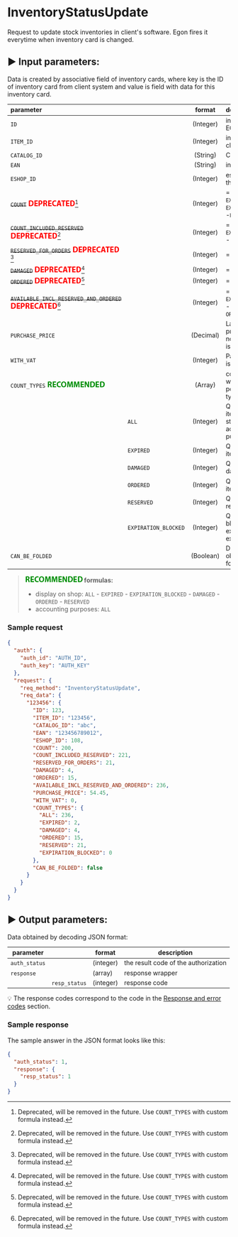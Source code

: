 # InventoryStatusUpdate

Request to update stock inventories in client's software. Egon fires it everytime when inventory card is changed.

## :arrow_forward: Input parameters:

Data is created by associative field of inventory cards, where key is the ID of inventory card from client system and
value is field with data for this inventory card.

| parameter                                                                                       |                      |  format   | description                                                           |
|:------------------------------------------------------------------------------------------------|:---------------------|:---------:|:----------------------------------------------------------------------|
| `ID`                                                                                            |                      | (Integer) | inventory card ID in EGON                                             |
| `ITEM_ID`                                                                                       |                      | (Integer) | inventory card ID in client system                                    |
| `CATALOG_ID`                                                                                    |                      | (String)  | Catalog number                                                        |
| `EAN`                                                                                           |                      | (String)  | inventory card EAN                                                    |
| `ESHOP_ID`                                                                                      |                      | (Integer) | eshop ID, to which the card belongs                                   |
| ~~`COUNT`~~ ![deprecated](../../assets/images/deprecated.png)[^1]                               |                      | (Integer) | = `ALL` - `RESERVED` - `EXPIRED` - `EXPIRATION_BLOCKED` -`DAMAGED`    |
| ~~`COUNT_INCLUDED_RESERVED`~~ ![deprecated](../../assets/images/deprecated.png)[^1]             |                      | (Integer) | = `ALL` - `EXPIRED` - `EXPIRATION_BLOCKED` - `DAMAGED`                |
| ~~`RESERVED_FOR_ORDERS`~~ ![deprecated](../../assets/images/deprecated.png)[^1]                 |                      | (Integer) | = `RESERVED`                                                          |
| ~~`DAMAGED`~~ ![deprecated](../../assets/images/deprecated.png)[^1]                             |                      | (Integer) | = `DAMAGED`                                                           |
| ~~`ORDERED`~~ ![deprecated](../../assets/images/deprecated.png)[^1]                             |                      | (Integer) | = `ORDERED`                                                           |
| ~~`AVAILABLE_INCL_RESERVED_AND_ORDERED`~~ ![deprecated](../../assets/images/deprecated.png)[^1] |                      | (Integer) | = `ALL` - `EXPIRED` - `EXPIRATION_BLOCKED` - `DAMAGED` + `ORDERED`    |
| `PURCHASE_PRICE`                                                                                |                      | (Decimal) | Last known buying price of product, if not available, value is 'null' |
| `WITH_VAT`                                                                                      |                      | (Integer) | Parameter, if price is with VAT                                       |
| `COUNT_TYPES` ![recommended](../../assets/images/recommended.png)                               |                      |  (Array)  | count types wrapper, list of possible count types                     |
|                                                                                                 | `ALL`                | (Integer) | Quantity of all items physically on stock (for accounting purposes)   |
|                                                                                                 | `EXPIRED`            | (Integer) | Quantity of expired items                                             |
|                                                                                                 | `DAMAGED`            | (Integer) | Quantity of damaged items                                             |
|                                                                                                 | `ORDERED`            | (Integer) | Quantity of ordered items                                             |
|                                                                                                 | `RESERVED`           | (Integer) | Quantity of reserved items                                            |
|                                                                                                 | `EXPIRATION_BLOCKED` | (Integer) | Quantity of blocked items by expiration, but not expired yet          |
| `CAN_BE_FOLDED`                                                                                 |                      | (Boolean) | Determines if the object can be folded.                               |

> **![recommended](../../assets/images/recommended.png) formulas:**
> - display on shop: `ALL` - `EXPIRED` - `EXPIRATION_BLOCKED` - `DAMAGED` - `ORDERED` - `RESERVED`
> - accounting purposes: `ALL`

### Sample request

```json
{
  "auth": {
    "auth_id": "AUTH_ID",
    "auth_key": "AUTH_KEY"
  },
  "request": {
    "req_method": "InventoryStatusUpdate",
    "req_data": {
      "123456": {
        "ID": 123,
        "ITEM_ID": "123456",
        "CATALOG_ID": "abc",
        "EAN": "123456789012",
        "ESHOP_ID": 108,
        "COUNT": 200,
        "COUNT_INCLUDED_RESERVED": 221,
        "RESERVED_FOR_ORDERS": 21,
        "DAMAGED": 4,
        "ORDERED": 15,
        "AVAILABLE_INCL_RESERVED_AND_ORDERED": 236,
        "PURCHASE_PRICE": 54.45,
        "WITH_VAT": 0,
        "COUNT_TYPES": {
          "ALL": 236,
          "EXPIRED": 2,
          "DAMAGED": 4,
          "ORDERED": 15,
          "RESERVED": 21,
          "EXPIRATION_BLOCKED": 0
        },
        "CAN_BE_FOLDED": false
      }
    }
  }
}
```

## :arrow_forward: Output parameters:

Data obtained by decoding JSON format:

| parameter     |               | format    | description                          |
|---------------|---------------|-----------|--------------------------------------|
| `auth_status` |               | (integer) | the result code of the authorization |
| `response`    |               | (array)   | response wrapper                     |
|               | `resp_status` | (integer) | response code                        |

:bulb: The response codes correspond to the code in
the [Response and error codes](../../code-lists/response-codes.md#--resp_status-codes)
section.

### Sample response

The sample answer in the JSON format looks like this:

```json
{
  "auth_status": 1,
  "response": {
    "resp_status": 1
  }
}
```

[^1]: Deprecated, will be removed in the future. Use `COUNT_TYPES` with custom formula instead.
